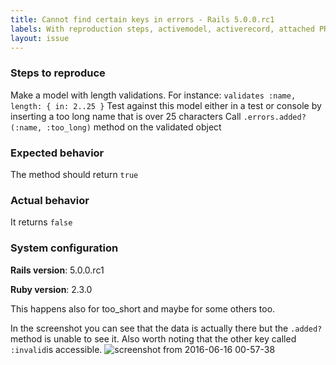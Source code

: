 ```yaml
---
title: Cannot find certain keys in errors - Rails 5.0.0.rc1
labels: With reproduction steps, activemodel, activerecord, attached PR
layout: issue
---
```


### Steps to reproduce

Make a model with length validations. For instance: `validates :name, length: { in: 2..25 }`
Test against this model either in a test or console by inserting a too long name that is over 25 characters
Call `.errors.added?(:name, :too_long)` method on the validated object
### Expected behavior

The method should return `true`
### Actual behavior

It returns `false`
### System configuration

**Rails version**: 5.0.0.rc1

**Ruby version**: 2.3.0

This happens also for too_short and maybe for some others too.

In the screenshot you can see that the data is actually there but the `.added?` method is unable to see it. Also worth noting that the other key called `:invalid`is accessible.
![screenshot from 2016-06-16 00-57-38](https://cloud.githubusercontent.com/assets/5602603/16098757/5d2a5884-335d-11e6-9aa3-b8ee54ac2b06.png)

